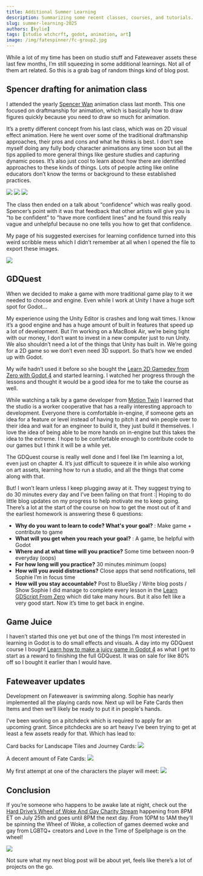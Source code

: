 ```yaml
---
title: Additional Summer Learning
description: Summarizing some recent classes, courses, and tutorials.
slug: summer-learning-2025
authors: [kylie]
tags: [studio wtchcrft, godot, animation, art]
image: /img/fatespinner/fc-group2.jpg
---
```


While a lot of my time has been on studio stuff and Fateweaver assets these last few months, I’m still squeezing in some additional learnings. Not all of them art related. So this is a grab bag of random things kind of blog post.

<!--truncate-->

## Spencer drafting for animation class

I attended the yearly [Spencer Wan](https://spencerwan.tumblr.com/) animation class last month. This one focused on draftmanship for animation, which is basically how to draw figures quickly because you need to draw so much for animation.

It’s a pretty different concept from his last class, which was on 2D visual effect animation. Here he went over some of the traditional draftmanship approaches, their pros and cons and what he thinks is best. I don’t see myself doing any fully body character animations any time soon but all the tips applied to more general things like gesture studies and capturing dynamic poses. It’s also just cool to learn about how there are identified approaches to these kinds of things. Lots of people acting like online educators don’t know the terms or background to these established practices.

![](/img/spencer/draftmanship-p1.jpg)
![](/img/spencer/draftmanship-p2.jpg)
![](/img/spencer/draftmanship-p3.jpg)

The class then ended on a talk about “confidence” which was really good. Spencer’s point with it was that feedback that other artists will give you is “to be confident” to “have more confident lines” and he found this really vague and unhelpful because no one tells you how to get that confidence. 

My page of his suggested exercises for learning confidence turned into this weird scribble mess which I didn’t remember at all when I opened the file to export these images.

![](/img/spencer/draftmanship-p5.jpg)


## GDQuest

When we decided to make a game with more traditional game play to it we needed to choose and engine. Even while I work at Unity I have a huge soft spot for Godot…

My experience using the Unity Editor is crashes and long wait times. I know it’s a good engine and has a huge amount of built in features that speed up a lot of development. But I’m working on a MacBook Air, we’re being tight with our money, I don’t want to invest in a new computer just to run Unity. We also shouldn’t need a lot of the things that Unity has built in. We’re going for a 2D game so we don’t even need 3D support. So that’s how we ended up with Godot.

My wife hadn’t used it before so she bought the [Learn 2D Gamedev from Zero with Godot 4](https://school.gdquest.com/products/learn_2d_gamedev_godot_4) and started learning. I watched her progress through the lessons and thought it would be a good idea for me to take the course as well. 

While watching a talk by a game developer from [Motion Twin](https://en.wikipedia.org/wiki/Motion_Twin) I learned that the studio is a worker cooperative that has a really interesting approach to development. Everyone there is comfortable in-engine, if someone gets an idea for a feature or level instead of having to pitch it and win people over to their idea and wait for an engineer to build it, they just build it themselves. I love the idea of being able to be more hands on in-engine but this takes the idea to the extreme. I hope to be comfortable enough to contribute code to our games but I think it will be a while yet.

The GDQuest course is really well done and I feel like I’m learning a lot, even just on chapter 4. It’s just difficult to squeeze it in while also working on art assets, learning how to run a studio, and all the things that come along with that. 

But! I won’t learn unless I keep plugging away at it. They suggest trying to do 30 minutes every day and I’ve been failing on that front :| Hoping to do little blog updates on my progress to help motivate me to keep going. There’s a lot at the start of the course on how to get the most out of it and the earliest homework is answering these 6 questions:

- **Why do you want to learn to code? What's your goal?** : Make game + contribute to game
- **What will you get when you reach your goal?** : A game, be helpful with Godot
- **Where and at what time will you practice?** Some time between noon-9 everyday (oops)
- **For how long will you practice?** 30 minutes minimum (oops)
- **How will you avoid distractions?** Close apps that send notifications, tell Sophie I’m in focus time
- **How will you stay accountable?** Post to BlueSky / Write blog posts / Show Sophie
I did manage to complete every lesson in the [Learn GDScript From Zero](https://gdquest.itch.io/learn-godot-gdscript) which did take many hours. But it also felt like a very good start. Now it’s time to get back in engine.


## Game Juice

I haven’t started this one yet but one of the things I’m most interested in learning in Godot is to do small effects and visuals. A day into my GDQuest course I bought [Learn how to make a juicy game in Godot 4](https://www.udemy.com/course/learn-how-to-make-a-game-juicy-in-godot-4/) as what I get to start as a reward to finishing the full GDQuest. It was on sale for like 80% off so I bought it earlier than I would have.

## Fateweaver updates

Development on Fateweaver is swimming along. Sophie has nearly implemented all the playing cards now. Next up will be Fate Cards then Items and then we’ll likely be ready to put it in people's hands.

I’ve been working on a pitchdeck which is required to apply for an upcoming grant. Since pitchdecks are so art heavy I’ve been trying to get at least a few assets ready for that. Which has lead to:

Card backs for Landscape Tiles and Journey Cards:
![](/img/fatespinner/journey-cardback.png)

A decent amount of Fate Cards:
![](/img/fatespinner/fc-group2.jpg)

My first attempt at one of the characters the player will meet:
![](/img/fatespinner/ch-warden-wip.png)

## Conclusion

If you’re someone who happens to be awake late at night, check out the [Hard Drive’s Wheel of Woke And Gay Charity Stream](https://bsky.app/profile/hard-drive.net/post/3lub7iol2r22n) happening from 8PM ET on July 25th and goes until 8PM the next day. From 10PM to 1AM they’ll be spinning the Wheel of Woke, a collection of games deemed woke and gay from LGBTQ+ creators and Love in the Time of Spellphage is on the wheel! 

![](/img/littos-wheelofwoke.png)

Not sure what my next blog post will be about yet, feels like there’s a lot of projects on the go.

